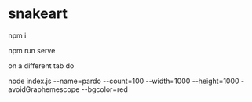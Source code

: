 # snakeart

npm i

npm run serve

on a different tab do

node index.js --name=pardo --count=100 --width=1000 --height=1000 -avoidGraphemescope --bgcolor=red
